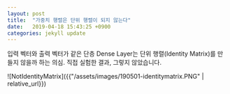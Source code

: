 ```yaml
---
layout: post
title:  "가중치 행렬은 단위 행렬이 되지 않는다"
date:   2019-04-18 15:43:25 +0900
categories: jekyll update
---
```

입력 벡터와 출력 벡터가 같은 단층 Dense Layer는 단위 행렬(Identity Matrix)를 만들지 않을까 하는 의심.
직접 실험한 결과, 그렇지 않았습니다.

<script src="https://gist.github.com/djhong91/bcfddadac18d95efff57ac644c202931.js"></script>

![NotIdentityMatrix]({{"/assets/images/190501-identitymatrix.PNG" | relative_url}})